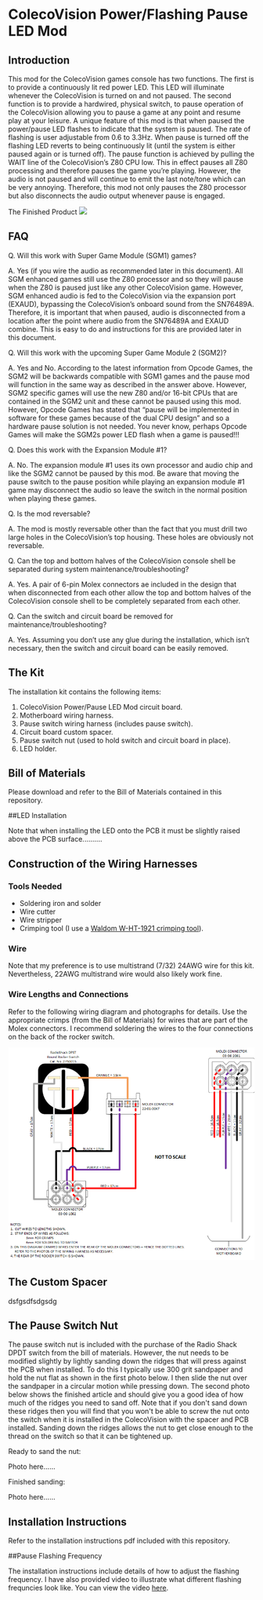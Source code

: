 # ColecoVision Power/Flashing Pause LED Mod

## Introduction

This mod for the ColecoVision games console has two functions.  The first is to provide a continuously lit red power LED.  This LED will illuminate whenever the ColecoVision is turned on and not paused.  The second function is to provide a hardwired, physical switch, to pause operation of the ColecoVision allowing you to pause a game at any point and resume play at your leisure.  A unique feature of this mod is that when paused the power/pause LED flashes to indicate that the system is paused.  The rate of flashing is user adjustable from 0.6 to 3.3Hz.  When pause is turned off the flashing LED reverts to being continuously lit (until the system is either paused again or is turned off).
The pause function is achieved by pulling the WAIT line of the ColecoVision’s Z80 CPU low.  This in effect pauses all Z80 processing and therefore pauses the game you’re playing.  However, the audio is not paused and will continue to emit the last note/tone which can be very annoying.  Therefore, this mod not only pauses the Z80 processor but also disconnects the audio output whenever pause is engaged.

The Finished Product
![](https://github.com/ikrananka/ColecoVision-Power-Flashing-Pause-LED-Mod/blob/main/images/Installed%20Mod.JPG)

## FAQ

Q.	Will this work with Super Game Module (SGM1) games?

A.	Yes (if you wire the audio as recommended later in this document).  All SGM enhanced games still use the Z80 processor and so they will pause when the Z80 is paused just like any other ColecoVision game.  However, SGM enhanced audio is fed to the ColecoVision via the expansion port (EXAUD), bypassing the ColecoVision’s onboard sound from the SN76489A.  Therefore, it is important that when paused, audio is disconnected from a location after the point where audio from the SN76489A and EXAUD combine.  This is easy to do and instructions for this are provided later in this document.

Q.	Will this work with the upcoming Super Game Module 2 (SGM2)?

A.	Yes and No.  According to the latest information from Opcode Games, the SGM2 will be backwards compatible with SGM1 games and the pause mod will function in the same way as described in the answer above.  However, SGM2 specific games will use the new Z80 and/or 16-bit CPUs that are contained in the SGM2 unit and these cannot be paused using this mod.  However, Opcode Games has stated that “pause will be implemented in software for these games because of the dual CPU design” and so a hardware pause solution is not needed.  You never know, perhaps Opcode Games will make the SGM2s power LED flash when a game is paused!!!

Q.	Does this work with the Expansion Module #1?

A.	No.  The expansion module #1 uses its own processor and audio chip and like the SGM2 cannot be paused by this mod.  Be aware that moving the pause switch to the pause position while playing an expansion module #1 game may disconnect the audio so leave the switch in the normal position when playing these games.

Q.	Is the mod reversable?

A.	The mod is mostly reversable other than the fact that you must drill two large holes in the ColecoVision’s top housing.  These holes are obviously not reversable.

Q. Can the top and bottom halves of the ColecoVision console shell be separated during system maintenance/troubleshooting?

A. Yes.  A pair of 6-pin Molex connectors ae included in the design that when disconnected from each other allow the top and bottom halves of the ColecoVision console shell to be completely separated from each other.

Q.	Can the switch and circuit board be removed for maintenance/troubleshooting?

A.	Yes.  Assuming you don’t use any glue during the installation, which isn’t necessary, then the switch and circuit board can be easily removed.

## The Kit
 
The installation kit contains the following items:
1.	ColecoVision Power/Pause LED Mod circuit board.
2.	Motherboard wiring harness.
3.	Pause switch wiring harness (includes pause switch).
4.	Circuit board custom spacer.
5.	Pause switch nut (used to hold switch and circuit board in place).
6.	LED holder.

## Bill of Materials

Please download and refer to the Bill of Materials contained in this repository.

##LED Installation

Note that when installing the LED onto the PCB it must be slightly raised above the PCB surface..........

## Construction of the Wiring Harnesses
### Tools Needed

- Soldering iron and solder
- Wire cutter
- Wire stripper
- Crimping tool (I use a [Waldom W-HT-1921 crimping tool](https://www.digikey.com/en/products/detail/gc-electronics/W-HT-1921/26396)).

### Wire

Note that my preference is to use multistrand (7/32) 24AWG wire for this kit.  Nevertheless, 22AWG multistrand wire would also likely work fine.

### Wire Lengths and Connections

Refer to the following wiring diagram and photographs for details.  Use the appropriate crimps (from the Bill of Materials) for wires that are part of the Molex connectors.  I recommend soldering the wires to the four connections on the back of the rocker switch.

![](https://github.com/ikrananka/ColecoVision-Power-Flashing-Pause-LED-Mod/blob/main/images/Wiring%20Harness.png?raw=true)

## The Custom Spacer

dsfgsdfsdgsdg

## The Pause Switch Nut

The pause switch nut is included with the purchase of the Radio Shack DPDT switch from the bill of materials.  However, the nut needs to be modified slightly by lightly sanding down the ridges that will press against the PCB when installed.  To do this I typically use 300 grit sandpaper and hold the nut flat as shown in the first photo below.  I then slide the nut over the sandpaper in a circular motion while pressing down.  The second photo below shows the finished article and should give you a good idea of how much of the ridges you need to sand off.  Note that if you don't sand down these ridges then you will find that you won't be able to screw the nut onto the switch when it is installed in the ColecoVision with the spacer and PCB installed.  Sanding down the ridges allows the nut to get close enough to the thread on the switch so that it can be tightened up.

Ready to sand the nut:

Photo here......

Finished sanding:

Photo here......

## Installation Instructions

Refer to the installation instructions pdf included with this repository.

##Pause Flashing Frequency

The installation instructions include details of how to adjust the flashing frequency.  I have also provided video to illustrate what different flashing frequncies look like.  You can view the video [here](https://youtu.be/l38Kgi8KPcs).


